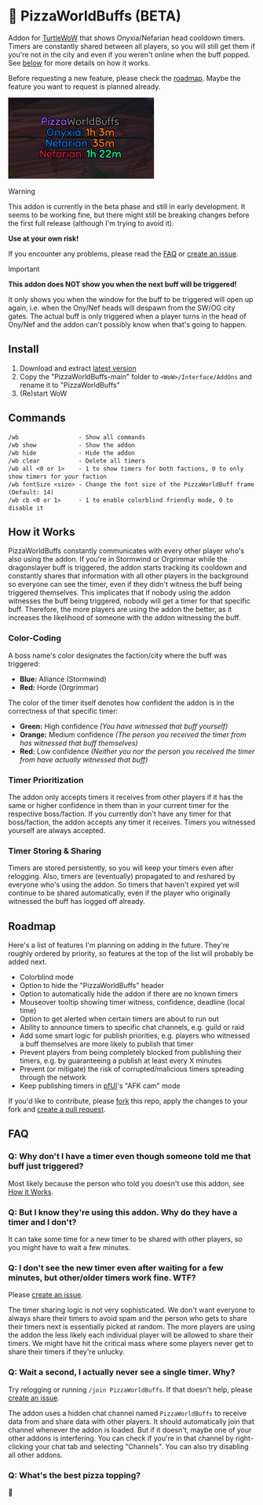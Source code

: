 # 🍕 PizzaWorldBuffs (BETA)

Addon for [TurtleWoW](https://turtle-wow.org) that shows Onyxia/Nefarian head cooldown timers. Timers are constantly shared between all players, so you will still get them if you're not in the city and even if you weren't online when the buff popped. See [below](#how-it-works) for more details on how it works.

Before requesting a new feature, please check the [roadmap](#roadmap). Maybe the feature you want to request is planned already.

<img src="img/frame.png">

> [!WARNING]  
>
> This addon is currently in the beta phase and still in early development. It seems to be working fine, but there might still be breaking changes before the first full release (although I'm trying to avoid it).
>
> **Use at your own risk!**
>
> If you encounter any problems, please read the [FAQ](#faq) or [create an issue](https://github.com/Pizzahawaiii/PizzaWorldBuffs/issues/new).

> [!IMPORTANT]
>
> **This addon does NOT show you when the next buff will be triggered!** 
> 
> It only shows you when the window for the buff to be triggered will open up again, i.e. when the Ony/Nef heads will despawn from the SW/OG city gates. The actual buff is only triggered when a player turns in the head of Ony/Nef and the addon can't possibly know when that's going to happen.

## Install

1. Download and extract [latest version](https://github.com/Pizzahawaiii/PizzaWorldBuffs/archive/main.zip)
2. Copy the "PizzaWorldBuffs-main" folder to `<WoW>/Interface/AddOns` and rename it to "PizzaWorldBuffs"
3. (Re)start WoW

## Commands

```
/wb                 - Show all commands
/wb show            - Show the addon
/wb hide            - Hide the addon
/wb clear           - Delete all timers
/wb all <0 or 1>    - 1 to show timers for both factions, 0 to only show timers for your faction
/wb fontSize <size> - Change the font size of the PizzaWorldBuff frame (Default: 14)
/wb cb <0 or 1>     - 1 to enable colorblind friendly mode, 0 to disable it
```

## How it Works

PizzaWorldBuffs constantly communicates with every other player who's also using the addon. If you're in Stormwind or Orgrimmar while the dragonslayer buff is triggered, the addon starts tracking its cooldown and constantly shares that information with all other players in the background so everyone can see the timer, even if they didn't witness the buff being triggered themselves. This implicates that if nobody using the addon witnesses the buff being triggered, nobody will get a timer for that specific buff. Therefore, the more players are using the addon the better, as it increases the likelihood of someone with the addon witnessing the buff.

### Color-Coding

A boss name's color designates the faction/city where the buff was triggered:

- **Blue:** Alliance (Stormwind)
- **Red:** Horde (Orgrimmar)

The color of the timer itself denotes how confident the addon is in the correctness of that specific timer:

- **Green:** High confidence *(You have witnessed that buff yourself)*
- **Orange:** Medium confidence *(The person you received the timer from has witnessed that buff themselves)*
- **Red:** Low confidence *(Neither you nor the person you received the timer from have actually witnessed that buff)*

### Timer Prioritization

The addon only accepts timers it receives from other players if it has the same or higher confidence in them than in your current timer for the respective boss/faction. If you currently don't have any timer for that boss/faction, the addon accepts any timer it receives. Timers you witnessed yourself are always accepted.

### Timer Storing & Sharing

Timers are stored persistently, so you will keep your timers even after relogging. Also, timers are (eventually) propagated to and reshared by everyone who's using the addon. So timers that haven't expired yet will continue to be shared automatically, even if the player who originally witnessed the buff has logged off already.

## Roadmap

Here's a list of features I'm planning on adding in the future. They're roughly ordered by priority, so features at the top of the list will probably be added next.

- Colorblind mode
- Option to hide the "PizzaWorldBuffs" header
- Option to automatically hide the addon if there are no known timers
- Mouseover tooltip showing timer witness, confidence, deadline (local time)
- Option to get alerted when certain timers are about to run out
- Ability to announce timers to specific chat channels, e.g. guild or raid
- Add some smart logic for publish priorities, e.g. players who witnessed a
  buff themselves are more likely to publish that timer
- Prevent players from being completely blocked from publishing their timers,
  e.g. by guaranteeing a publish at least every X minutes
- Prevent (or mitigate) the risk of corrupted/malicious timers spreading through
  the network
- Keep publishing timers in [pfUI](https://github.com/shagu/pfUI)'s "AFK cam"
  mode

If you'd like to contribute, please [fork](https://github.com/Pizzahawaiii/PizzaWorldBuffs/fork) this repo, apply the changes to your fork and [create a pull request](https://github.com/Pizzahawaiii/PizzaWorldBuffs/compare).

## FAQ

### Q: Why don't I have a timer even though someone told me that buff just triggered?

Most likely because the person who told you doesn't use this addon, see [How it Works](#how-it-works).

### Q: But I know they're using this addon. Why do they have a timer and I don't?

It can take some time for a new timer to be shared with other players, so you might have to wait a few minutes.

### Q: I don't see the new timer even after waiting for a few minutes, but other/older timers work fine. WTF?

Please [create an issue](https://github.com/Pizzahawaiii/PizzaWorldBuffs/issues/new). 

The timer sharing logic is not very sophisticated. We don't want everyone to always share their timers to avoid spam and the person who gets to share their timers next is essentially picked at random. The more players are using the addon the less likely each individual player will be allowed to share their timers. We might have hit the critical mass where some players never get to share their timers if they're unlucky.

### Q: Wait a second, I actually never see a single timer. Why?

Try relogging or running `/join PizzaWorldBuffs`. If that doesn't help, please [create an issue](https://github.com/Pizzahawaiii/PizzaWorldBuffs/issues/new).

The addon uses a hidden chat channel named `PizzaWorldBuffs` to receive data from and share data with other players. It should automatically join that channel whenever the addon is loaded. But if it doesn't, maybe one of your other addons is interfering. You can check if you're in that channel by right-clicking your chat tab and selecting "Channels". You can also try disabling all other addons.

### Q: What's the best pizza topping?

🍍